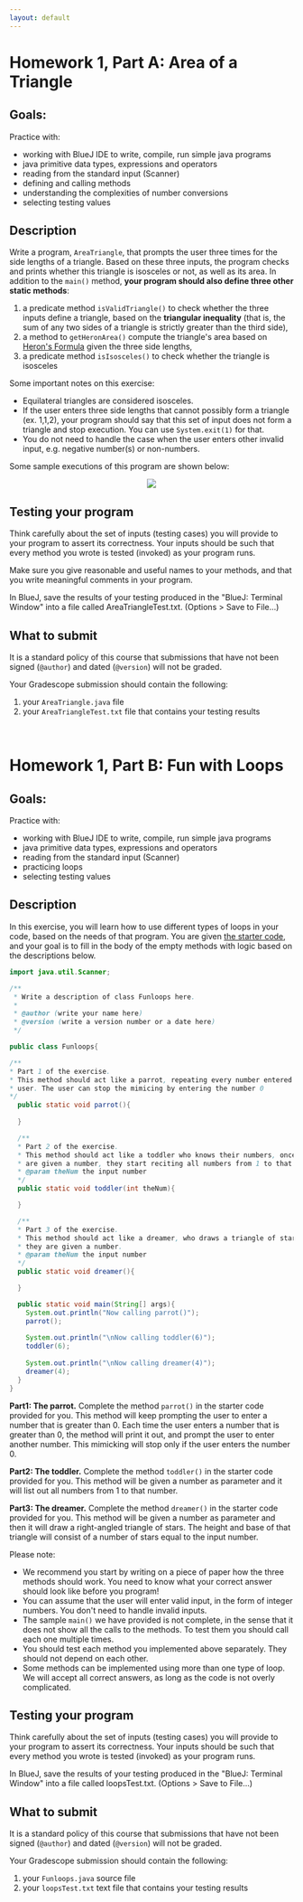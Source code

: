```yaml
---
layout: default
---
```


# Homework 1, Part A: Area of a Triangle


## Goals:

Practice with:
* working with BlueJ IDE to write, compile, run simple java programs
* java primitive data types, expressions and operators
* reading from the standard input (Scanner)
* defining and calling methods
* understanding the complexities of number conversions
* selecting testing values



## Description

Write a program, `AreaTriangle`, that prompts the user three times for the side
lengths of a triangle. Based on these three inputs, the program checks and prints whether this triangle is isosceles or not, as well as its area.
In addition to the `main()` method, **your program should also define three
other static methods**:
  1. a predicate method `isValidTriangle()` to check whether the three inputs define a triangle, based on the **triangular inequality** (that is, the sum of any two sides of a triangle is strictly greater than the third side),
  2. a method to `getHeronArea()` compute the triangle's area based on [Heron's Formula](http://en.wikipedia.org/wiki/Heron%27s_formula) given the three side lengths,
  3. a predicate method `isIsosceles()`  to check whether the triangle is isosceles

Some important notes on this exercise:

* Equilateral triangles are considered isosceles.
*  If the user enters three side lengths that cannot possibly form a triangle
   (ex. 1,1,2), your program should say that this set of input does not form a triangle and stop execution. You can use `System.exit(1)` for that. 
* You do not need to handle the case when the user enters other invalid input, e.g. negative number(s) or non-numbers.

Some sample executions of this program are shown below:

<center><img src="_images/figs/triangleExecution.png" style="max-width:900px"></center>

## Testing your program

Think carefully about the set of inputs (testing cases) you will provide to your program to assert its correctness. Your inputs should be such that every method you wrote is tested (invoked) as your program runs.

Make sure you give reasonable and useful names to your methods, and that you write meaningful comments in your program.

In BlueJ, save the results of your testing produced in the "BlueJ: Terminal Window" into a file called AreaTriangleTest.txt. (Options > Save to File...)

## What to submit

It is a standard policy of this course that submissions that have not been signed (`@author`) and dated (`@version`) will not be graded.



Your Gradescope submission should contain the following:

1. your <code>AreaTriangle.java</code> file
2. your <code>AreaTriangleTest.txt</code> file that contains your testing results


<br/>

# Homework 1, Part B: Fun with Loops

## Goals:
Practice with:
* working with BlueJ IDE to write, compile, run simple java programs
* java primitive data types, expressions and operators
* reading from the standard input (Scanner)
* practicing loops
* selecting testing values



## Description
In this exercise, you will learn how to use different types of loops in your code, based on the needs of that program. You are given [the starter code](assign103/Funloops.java), and your goal is to fill in the body of the empty methods with logic based on the descriptions below.

```java
import java.util.Scanner;

/**
 * Write a description of class Funloops here.
 *
 * @author (write your name here)
 * @version (write a version number or a date here)
 */

public class Funloops{

/**
* Part 1 of the exercise.
* This method should act like a parrot, repeating every number entered by the 
* user. The user can stop the mimicing by entering the number 0
*/
  public static void parrot(){
    
  }

  /**
  * Part 2 of the exercise.
  * This method should act like a toddler who knows their numbers, once they 
  * are given a number, they start reciting all numbers from 1 to that number.
  * @param theNum the input number
  */
  public static void toddler(int theNum){

  }

  /**
  * Part 3 of the exercise.
  * This method should act like a dreamer, who draws a triangle of stars once 
  * they are given a number.
  * @param theNum the input number
  */
  public static void dreamer(){

  }

  public static void main(String[] args){
    System.out.println("Now calling parrot()");
    parrot();
    
    System.out.println("\nNow calling toddler(6)");
    toddler(6);
    
    System.out.println("\nNow calling dreamer(4)");
    dreamer(4);
  }
}
```

**Part1: The parrot.**
Complete the method `parrot()` in the starter code provided for you. This method will keep prompting the user to enter a number that is greater than 0. Each time the user enters a number that is greater than 0, the method will print it out, and prompt the user to enter another number. This mimicking will stop only if the user enters the number 0.

**Part2: The toddler.**
Complete the method `toddler()` in the starter code provided for you. This method will be given a number as parameter and it will list out all numbers from 1 to that number.

**Part3: The dreamer.**
Complete the method `dreamer()` in the starter code provided for you. This method will be given a number as parameter and then it will draw a right-angled triangle of stars. The height and base of that triangle will consist of a number of stars equal to the input number.

Please note:
* We recommend you start by writing on a piece of paper how the three methods should work. You need to know what your correct answer should look like before you program!
* You can assume that the user will enter valid input, in the form of integer numbers. You don't need to handle invalid inputs.
* The sample `main()` we have provided is not complete, in the sense that it does not show all the calls to the methods. To test them you should call each one multiple times. 
* You should test each method you implemented above separately. They should not depend on each other.
* Some methods can be implemented using more than one type of loop. We will accept all correct answers, as long as the code is not overly complicated.


## Testing your program

Think carefully about the set of inputs (testing cases) you will provide to your program to assert its correctness. Your inputs should be such that every method you wrote is tested (invoked) as your program runs.

In BlueJ, save the results of your testing produced in the "BlueJ: Terminal Window" into a file called loopsTest.txt. (Options > Save to File...)

## What to submit

It is a standard policy of this course that submissions that have not been signed (`@author`) and dated (`@version`) will not be graded.

Your Gradescope submission should contain the following:

1. your <code>Funloops.java</code> source file
2. your <code>loopsTest.txt</code> text file that contains your testing results




